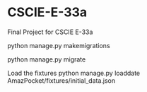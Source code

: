 # CSCIE-E-33a
Final Project for CSCIE E-33a


python manage.py makemigrations

python manage.py migrate

Load the fixtures 
python manage.py loaddate AmazPocket/fixtures/initial_data.json